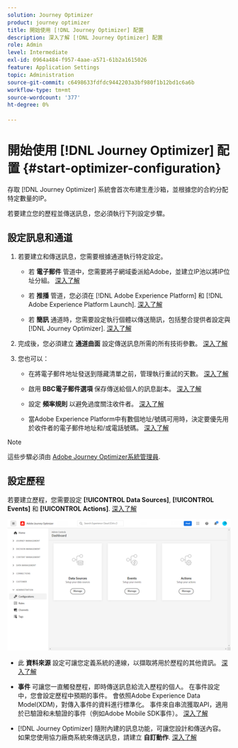 ```yaml
---
solution: Journey Optimizer
product: journey optimizer
title: 開始使用 [!DNL Journey Optimizer] 配置
description: 深入了解 [!DNL Journey Optimizer] 配置
role: Admin
level: Intermediate
exl-id: 0964a484-f957-4aae-a571-61b2a1615026
feature: Application Settings
topic: Administration
source-git-commit: c6498633fdfdc9442203a3bf980f1b12bd1c6a6b
workflow-type: tm+mt
source-wordcount: '377'
ht-degree: 0%

---
```



# 開始使用 [!DNL Journey Optimizer] 配置 {#start-optimizer-configuration}

存取 [!DNL Journey Optimizer] 系統會首次布建生產沙箱，並根據您的合約分配特定數量的IP。

若要建立您的歷程並傳送訊息，您必須執行下列設定步驟。

## 設定訊息和通道

1. 若要建立和傳送訊息，您需要根據通道執行特定設定。

   * 若 **電子郵件** 管道中，您需要將子網域委派給Adobe，並建立IP池以將IP位址分組。 [深入了解](../email/get-started-email-config.md)

   * 若 **推播** 管道，您必須在 [!DNL Adobe Experience Platform] 和 [!DNL Adobe Experience Platform Launch]. [深入了解](../push/push-configuration.md)

   * 若 **簡訊** 通道時，您需要設定執行個體以傳送簡訊，包括整合提供者設定與 [!DNL Journey Optimizer]. [深入了解](../sms/sms-configuration.md)

1. 完成後，您必須建立 **通道曲面** 設定傳送訊息所需的所有技術參數。 [深入了解](channel-surfaces.md)

1. 您也可以：

   * 在將電子郵件地址發送到隱藏清單之前，管理執行重試的天數。 [深入了解](manage-suppression-list.md)

   * 啟用 **BBC電子郵件選項** 保存傳送給個人的訊息副本。 [深入了解](archiving-support.md#enable-bcc)

   * 設定 **頻率規則** 以避免過度關注收件者。 [深入了解](frequency-rules.md)

   * 當Adobe Experience Platform中有數個地址/號碼可用時，決定要優先用於收件者的電子郵件地址和/或電話號碼。 [深入了解](primary-email-addresses.md)

<!--* Understand the push notification flow. [Learn more](../push/push-gs.md)-->

>[!NOTE]
>
>這些步驟必須由 [Adobe Journey Optimizer系統管理員](../start/path/administrator.md).

## 設定歷程

若要建立歷程，您需要設定 **[!UICONTROL Data Sources]**, **[!UICONTROL Events]** 和 **[!UICONTROL Actions]**. [深入了解](about-data-sources-events-actions.md)

![](assets/admin-menu.png)

* 此 **資料來源** 設定可讓您定義系統的連線，以擷取將用於歷程的其他資訊。 [深入了解](../datasource/about-data-sources.md)

* **事件** 可讓您一直觸發歷程，即時傳送訊息給流入歷程的個人。 在事件設定中，您會設定歷程中預期的事件。 會依照Adobe Experience Data Model(XDM)，對傳入事件的資料進行標準化。 事件來自串流獲取API，適用於已驗證和未驗證的事件（例如Adobe Mobile SDK事件）。 [深入了解](../event/about-events.md)

* [!DNL Journey Optimizer] 隨附內建的訊息功能，可讓您設計和傳送內容。 如果您使用協力廠商系統來傳送訊息，請建立 **自訂動作**. [深入了解](../action/action.md)